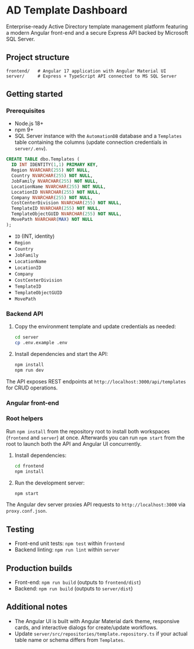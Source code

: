 # AD Template Dashboard

Enterprise-ready Active Directory template management platform featuring a modern Angular front-end and a secure Express API backed by Microsoft SQL Server.

## Project structure

```
frontend/   # Angular 17 application with Angular Material UI
server/     # Express + TypeScript API connected to MS SQL Server
```

## Getting started

### Prerequisites

- Node.js 18+
- npm 9+
- SQL Server instance with the `AutomationDB` database and a `Templates` table containing the columns (update connection credentials in `server/.env`).
```sql
CREATE TABLE dbo.Templates (
  ID INT IDENTITY(1,1) PRIMARY KEY,
  Region NVARCHAR(255) NOT NULL,
  Country NVARCHAR(255) NOT NULL,
  JobFamily NVARCHAR(255) NOT NULL,
  LocationName NVARCHAR(255) NOT NULL,
  LocationID NVARCHAR(255) NOT NULL,
  Company NVARCHAR(255) NOT NULL,
  CostCenterDivision NVARCHAR(255) NOT NULL,
  TemplateID NVARCHAR(255) NOT NULL,
  TemplateObjectGUID NVARCHAR(255) NOT NULL,
  MovePath NVARCHAR(MAX) NOT NULL
);
```

  - `ID` (INT, identity)
  - `Region`
  - `Country`
  - `JobFamily`
  - `LocationName`
  - `LocationID`
  - `Company`
  - `CostCenterDivision`
  - `TemplateID`
  - `TemplateObjectGUID`
  - `MovePath`

### Backend API

1. Copy the environment template and update credentials as needed:
   ```bash
   cd server
   cp .env.example .env
   ```
2. Install dependencies and start the API:
   ```bash
   npm install
   npm run dev
   ```

The API exposes REST endpoints at `http://localhost:3000/api/templates` for CRUD operations.

### Angular front-end

### Root helpers

Run `npm install` from the repository root to install both workspaces (`frontend` and `server`) at once. Afterwards you can run `npm start` from the root to launch both the API and Angular UI concurrently.

1. Install dependencies:
   ```bash
   cd frontend
   npm install
   ```
2. Run the development server:
   ```bash
   npm start
   ```

The Angular dev server proxies API requests to `http://localhost:3000` via `proxy.conf.json`.

## Testing

- Front-end unit tests: `npm test` within `frontend`
- Backend linting: `npm run lint` within `server`

## Production builds

- Front-end: `npm run build` (outputs to `frontend/dist`)
- Backend: `npm run build` (outputs to `server/dist`)

## Additional notes

- The Angular UI is built with Angular Material dark theme, responsive cards, and interactive dialogs for create/update workflows.
- Update `server/src/repositories/template.repository.ts` if your actual table name or schema differs from `Templates`.
